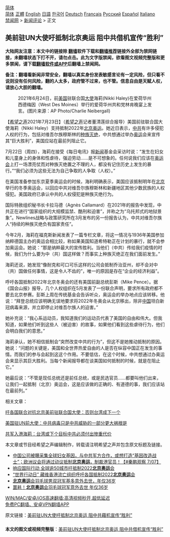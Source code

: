  <!-- 面包屑导航 --> <div class="breadcrumb"><!-- GTranslate: https://gtranslate.io/ -->  <div class="switcher notranslate">  <div class="selected">  <a href="#" onclick="return false;"> 简体</a>  </div>  <div class="option">  <a href="https://www.bannedbook.org" onclick="doGTranslate('zh-CN|zh-CN');jQuery('div.switcher div.selected a').html(jQuery(this).html());return false;" title="简体中文" class="nturl selected"> 简体</a>  <a href="https://www.bannedbook.org/zh-tw/" onclick="doGTranslate('zh-CN|zh-TW');jQuery('div.switcher div.selected a').html(jQuery(this).html());return false;" title="繁體中文" class="nturl"> 正體</a>  <a href="https://www.bannedbook.org/en/" onclick="doGTranslate('zh-CN|en');jQuery('div.switcher div.selected a').html(jQuery(this).html());return false;" title="English" class="nturl"> English</a>  <a href="https://www.bannedbook.org/ja/" onclick="doGTranslate('zh-CN|ja');jQuery('div.switcher div.selected a').html(jQuery(this).html());return false;" title="日本語" class="nturl"> 日語</a>  <a href="https://www.bannedbook.org/ko/" onclick="doGTranslate('zh-CN|ko');jQuery('div.switcher div.selected a').html(jQuery(this).html());return false;" title="한국어" class="nturl"> 한국어</a>  <a href="https://www.bannedbook.org/de/" onclick="doGTranslate('zh-CN|de');jQuery('div.switcher div.selected a').html(jQuery(this).html());return false;" title="Deutsch" class="nturl"> Deutsch</a>  <a href="https://www.bannedbook.org/fr/" onclick="doGTranslate('zh-CN|fr');jQuery('div.switcher div.selected a').html(jQuery(this).html());return false;" title="Français" class="nturl"> Français</a>  <a href="https://www.bannedbook.org/ru/" onclick="doGTranslate('zh-CN|ru');jQuery('div.switcher div.selected a').html(jQuery(this).html());return false;" title="Русский" class="nturl"> Русский</a>  <a href="https://www.bannedbook.org/es/" onclick="doGTranslate('zh-CN|es');jQuery('div.switcher div.selected a').html(jQuery(this).html());return false;" title="Español" class="nturl"> Español</a>  <a href="https://www.bannedbook.org/it/" onclick="doGTranslate('zh-CN|it');jQuery('div.switcher div.selected a').html(jQuery(this).html());return false;" title="Italiano" class="nturl"> Italiano</a>  </div>  </div>      <div class='breadcrumb-sub'><!-- Breadcrumb NavXT 6.3.0 --> <a href="https://www.bannedbook.org/" class="home">禁闻网</a> &gt; <a href="https://www.bannedbook.org/bnews/comments/" class="category">新闻评论</a> &gt; 正文</div></div><h2>美前驻UN大使吁抵制北京奥运 阻中共借机宣传“胜利”</h2> <p class="notice"><b>大陆网友注意：本文中的链接除 <a href="https://github.com/bannedbook/fanqiang" >翻墙</a>软件下载和<a href="https://github.com/killgcd/justmysocks/blob/master/README.md">翻墙推荐</a>链接外全部为禁网链接，未翻墙状态下打不开，请勿点击。此为文字版禁闻，欲看图文视频完整版和更多禁闻，请下载<a href="https://github.com/bannedbook/fanqiang">翻墙软件或APP</a>后翻墙上禁闻网。</p><p>备注：翻墙看新闻非常安全，翻墙以真实身份发表敏感言论有一定风险，但只看不说则没有任何风险，翻的人太多，政府管不过来，也不管。信息自由是天赋人权，请放心大胆的翻墙。</b></p>  <div class="entry"> <figure> <p><figcaption>2021年6月24日，前<a href="https://www.bannedbook.org/bnews/tag/%e7%be%8e%e5%9b%bd/" class="st_tag internal_tag" rel="tag" title="标签 美国 下的日志">美国</a>驻联合国<a href="https://www.bannedbook.org/bnews/tag/%E5%A4%A7%E4%BD%BF/" class="st_tag internal_tag" rel="tag" title="标签 大使 下的日志">大使</a>海莉(Nikki Haley)在爱荷华州西德梅因（West Des Moines）举行的爱荷华州共和党林肯晚宴上发言。(图片来源：AP Photo/Charlie Neibergall)</figcaption></figure> <p>【<span class='wp_keywordlink_affiliate'><a href="https://www.soundofhope.org" title="希望之声" target="_blank">希望之声</a></span>2021年7月23日】（<a href="https://www.bannedbook.org/bnews/tag/%e5%b8%8c%e6%9c%9b%e4%b9%8b%e5%a3%b0/" class="st_tag internal_tag" rel="tag" title="标签 希望之声 下的日志">希望之声</a>记者董清莲综合报导）美国前驻联合国大使海莉（Nikki Haley）支持抵制2022年<a href="https://www.bannedbook.org/bnews/tag/%E5%8C%97%E4%BA%AC%E5%A5%A5%E8%BF%90/" class="st_tag internal_tag" rel="tag" title="标签 北京奥运 下的日志">北京奥运</a>。她近日表示，<a href="https://www.bannedbook.org/bnews/tag/%e4%b8%ad%e5%85%b1/" class="st_tag internal_tag" rel="tag" title="标签 中共 下的日志">中共</a>有许多侵犯人权的行为，包括对维吾尔族穆斯林的<a href="https://www.bannedbook.org/bnews/tag/%e7%a7%8d%e6%97%8f%e7%81%ad%e7%bb%9d/" class="st_tag internal_tag" rel="tag" title="标签 种族灭绝 下的日志">种族灭绝</a>，中共想通过举办<a href="https://www.bannedbook.org/bnews/tag/%e5%a5%a5%e8%bf%90/" class="st_tag internal_tag" rel="tag" title="标签 奥运 下的日志">奥运</a>会来宣传其“巨大胜利”，美国应站在最前列阻止它。</p> <p>7月22日（周四），海莉在接受《每日电讯》报<span class='wp_keywordlink_affiliate'><a href="https://www.bannedbook.org/" title="新闻">新闻</a></span>基金会采访时说：“发生在妇女和儿童身上的身体和性虐待，强迫劳动……是不可想象的。任何说我们应该在<a href="https://www.bannedbook.org/bnews/tag/%E5%A5%A5%E8%BF%90%E4%BC%9A/" class="st_tag internal_tag" rel="tag" title="标签 奥运会 下的日志">奥运会</a>上打一场漂亮仗而对种族灭绝置之不理的人，都没有记住历史上发生的暴行。”“我们必须为这些无法为自己争取的人争取（人权）。”</p> <p>在美国准备参加东京夏季奥运会的时候，海利明确表示，美国应该抵制明年在<a href="https://www.bannedbook.org/bnews/tag/%e5%8c%97%e4%ba%ac/" class="st_tag internal_tag" rel="tag" title="标签 北京 下的日志">北京</a>举行的冬季奥运会，以回应中共对维吾尔族穆斯林和新疆地区其他少数民族的人权侵犯。美国政府已承认中共的人权侵犯是种族灭绝行为。</p> <p>国际特赦组织秘书长卡拉马德（Agnès Callamard）在2021年的报告中发现，中共正在进行“国家组织的大规模监禁、酷刑和迫害”，并称之为“乌托邦式的地狱景象”。Newlines战略与政策研究所在3月发布的另一份报告认为，中共对维吾尔族人“持续的种族灭绝负有国家责任”。</p>  <p>今年2月，海莉在福克斯新闻发表了一篇专栏文章，将这一情况与1936年美国参加纳粹德国主办的奥运会相比较，称如果美国知道希特勒正在计划的暴行，就不会参加奥运会。她说：“那是纳粹最大的宣传胜利。当他们（中共）传给我们疫情的时候，我们为什么要为中（共）国这样做？而事实上种族灭绝正在我们面前发生。”</p> <p>海莉还说，她发现“像耐克和可口可乐这样的公司会抵制乔治亚州，却不会对中（共）国做任何事情，这是令人不齿的”，唯一的原因是存在“企业的经济利益”。</p> <p>呼吁各国抵制2022年北京冬奥会的还有美国前副总统彭斯（Mike Pence）。据《国会山报》报导，几个人权组织在5月发表了一份联合声明，要求所有政府都不要去北京参赛。彭斯上周在传统基金会告诉听众，奥运会的举办地点应该转移。他说：“拜登总统应该明确无误地要求将2022年冬奥会从北京移出，除非<span class='wp_keywordlink_affiliate'><a href="https://www.bannedbook.org/" title="中国" target="_blank">中国</a></span>坦白新冠病毒来源，并立即停止对维吾尔族人的迫害。”</p> <p>她补充说：“我心系运动员，我知道我们的运动员代表了美国的自由和伟大。但我知道，如果他们听到这些人（被迫害）的故事，如果他们看到这些虐待行为，他们会明白我们的意思。”</p>  <p>海莉承认，她不相信抵制会“突然改变中共的行为”，但这不是她推动抵制的原因。她说：“问题的关键是，美国和全世界热爱自由的人是否在纵容中国正在发生的事情。而我们的参与会起到这这个作用。不要低估，在这个时候，中共想通过办奥运会来显示其巨大胜利。当每个新闻报导都在谈美国如何抵制的时候，就是在阻止它。”</p> <p>她最后说：“不管是现任总统还是前任总统，或是民选官员……都要叫他们出来，让我们一起抵制（北京）奥运会，这是应该做的正确的、有道德的事，我们应该站在最前列。”</p> <p>相关文章：</p> <p><a data-ctorig="https://www.soundofhope.org/post/517589?lang=b5" data-cturl="https://www.google.com/url?client=internal-element-cse&amp;cx=007749283119516952101:0iwnfnkwnek&amp;q=https://www.soundofhope.org/post/517589%3Flang%3Db5&amp;sa=U&amp;ved=2ahUKEwjJ6OWPsPrxAhVRMawKHaboD1QQFjAJegQIABAC&amp;usg=AOvVaw2-SGkztDWQFUT9sk9-9Tll" href="https://www.soundofhope.org/post/517589?lang=b5" target="_blank">吁各国联合对抗北京美前驻联合国大使：否则台湾成下一个</a></p>  <p><a data-ctorig="https://www.soundofhope.org/post/373759?lang=b5" data-cturl="https://www.google.com/url?client=internal-element-cse&amp;cx=007749283119516952101:0iwnfnkwnek&amp;q=https://www.soundofhope.org/post/373759%3Flang%3Db5&amp;sa=U&amp;ved=2ahUKEwinmu_grvrxAhVDb60KHYuQBEAQFjAJegQIBBAC&amp;usg=AOvVaw1ice8cn13CPCKUoCVjUk6s" href="https://www.soundofhope.org/post/373759?lang=b5" target="_blank">美国驻UN前大使：中共病毒只是中共威胁的一部分更大祸根是</a></p> <p><a data-ctorig="https://www.soundofhope.org/post/289858?lang=b5" data-cturl="https://www.google.com/url?client=internal-element-cse&amp;cx=007749283119516952101:0iwnfnkwnek&amp;q=https://www.soundofhope.org/post/289858%3Flang%3Db5&amp;sa=U&amp;ved=2ahUKEwiUz8GZr_rxAhVKS6wKHQdiAvkQFjACegQIBhAC&amp;usg=AOvVaw0Q7Cvp_r7Of-q4G-cCqO7p" href="https://www.soundofhope.org/post/289858?lang=b5" target="_blank">共军入港海莉：台湾或下个目标中共必须付出惨重代价</a></p> <p>本文章或节目经希望之声编辑制作，转载请注明希望之声并包含原文标题及链接。 </p> <ul class='op-related-articles' title='相关阅读'> <li><a href='https://www.bannedbook.org/bnews/bannedvideo/20210708/1582631.html' target='_blank'>中国公司被曝采集全球妇女基因，与中共军方合作，或想打造“基因改造战士”；欧洲议会将通过动议抵制<b>北京奥运</b>，制裁港官员！【#秦鹏观察 7/07】</a></li> <li><a href='https://www.bannedbook.org/bnews/comments/20210624/1573367.html' target='_blank'>响应国际行动 全球逾50城市吁抵制2022<b>北京奥运</b>会</a></li> <li><a href='https://www.bannedbook.org/bnews/headline/20210623/1572756.html' target='_blank'>“世界行动日” 藏维香港流亡组织呼吁各国抵制2022<b>北京奥运</b>会</a></li> <li><a href='https://www.bannedbook.org/bnews/baitai/20210615/1567068.html' target='_blank'><b>北京奥运</b>会羽毛球男双冠军基多意外去世，年仅36岁</a></li> <li><a href='https://www.bannedbook.org/bnews/sports/20210615/1566910.html' target='_blank'>噩耗！<b>北京奥运</b>会羽毛球冠军意外去世 年仅36岁</a></li> </ul> <p class="texttj"> <a href="https://github.com/bannedbook/fanqiang/wiki/V2ray%E6%9C%BA%E5%9C%BA" target="_blank">WIN/MAC/安卓/iOS高速翻墙:高清视频秒开,超低延迟</a><br/> <a href="https://github.com/bannedbook/fanqiang/wiki/%E7%A6%81%E9%97%BB%E7%BD%91%E5%AE%89%E5%8D%93%E7%BF%BB%E5%A2%99%E6%96%B0%E9%97%BBAPP" target="_blank">免费PC翻墙、安卓VPN翻墙APP</a></p> <p>原文链接：<a class="src_link"  href="https://www.soundofhope.org/post/528713" target="_blank">美前驻UN大使吁抵制北京奥运 阻中共藉机宣传“胜利”</a></p><a name='sharetosocial'></a>  <div style="margin-bottom:5px;padding-bottom:5px;clear:both"> <div id="archive-pix-1" class="banner-ads"> <!-- AuctionX Display platform tag START --> <div id="26318x728x90x621x_ADSLOT2" clicktrack="%%CLICK_URL_ESC%%"></div> <!-- AuctionX Display platform tag END --> </div> <div id="archive-pix-2" class="banner-ads"> <!-- AuctionX Display platform tag START --> <div id="26315x300x250x621x_ADSLOT2" clicktrack="%%CLICK_URL_ESC%%"></div> <!-- AuctionX Display platform tag END --> </div> </div>  <div id="archive-pix-1" class="banner-ads"> <!-- AuctionX Display platform tag START --> <div id="26318x728x90x621x_ADSLOT3" clicktrack="%%CLICK_URL_ESC%%"></div> <!-- AuctionX Display platform tag END --> </div> <div><b>本文的图文或视频完整版</b>：<a href='https://www.bannedbook.org/bnews/comments/20210724/1593132.html'>美前驻UN大使吁抵制北京奥运 阻中共借机宣传“胜利”</a></div>  </div><!--END ENTRY--> 